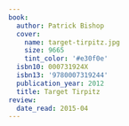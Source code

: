 ```yaml
---
book:
  author: Patrick Bishop
  cover:
    name: target-tirpitz.jpg
    size: 9665
    tint_color: '#e30f0e'
  isbn10: 000731924X
  isbn13: '9780007319244'
  publication_year: 2012
  title: Target Tirpitz
review:
  date_read: 2015-04
---
```

